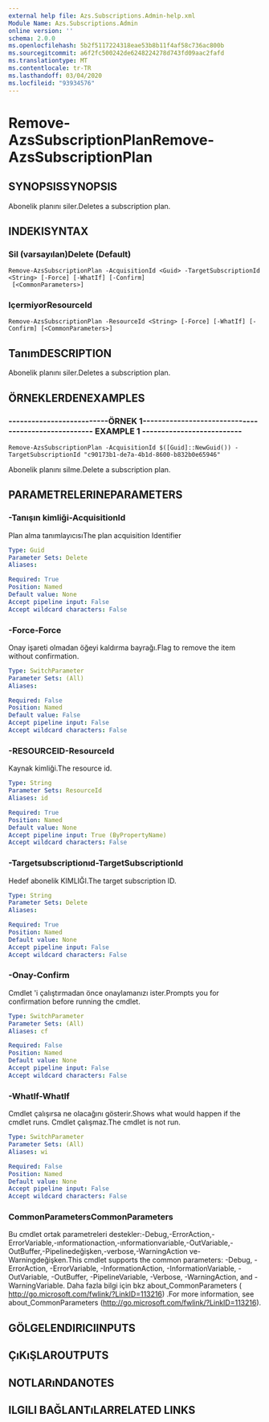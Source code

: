 ```yaml
---
external help file: Azs.Subscriptions.Admin-help.xml
Module Name: Azs.Subscriptions.Admin
online version: ''
schema: 2.0.0
ms.openlocfilehash: 5b2f5117224318eae53b8b11f4af58c736ac800b
ms.sourcegitcommit: a6f2fc500242de6248224278d743fd09aac2fafd
ms.translationtype: MT
ms.contentlocale: tr-TR
ms.lasthandoff: 03/04/2020
ms.locfileid: "93934576"
---
```

# <span data-ttu-id="392fb-101">Remove-AzsSubscriptionPlan</span><span class="sxs-lookup"><span data-stu-id="392fb-101">Remove-AzsSubscriptionPlan</span></span>

## <span data-ttu-id="392fb-102">SYNOPSIS</span><span class="sxs-lookup"><span data-stu-id="392fb-102">SYNOPSIS</span></span>
<span data-ttu-id="392fb-103">Abonelik planını siler.</span><span class="sxs-lookup"><span data-stu-id="392fb-103">Deletes a subscription plan.</span></span>

## <span data-ttu-id="392fb-104">INDEKI</span><span class="sxs-lookup"><span data-stu-id="392fb-104">SYNTAX</span></span>

### <span data-ttu-id="392fb-105">Sil (varsayılan)</span><span class="sxs-lookup"><span data-stu-id="392fb-105">Delete (Default)</span></span>
```
Remove-AzsSubscriptionPlan -AcquisitionId <Guid> -TargetSubscriptionId <String> [-Force] [-WhatIf] [-Confirm]
 [<CommonParameters>]
```

### <span data-ttu-id="392fb-106">Içermiyor</span><span class="sxs-lookup"><span data-stu-id="392fb-106">ResourceId</span></span>
```
Remove-AzsSubscriptionPlan -ResourceId <String> [-Force] [-WhatIf] [-Confirm] [<CommonParameters>]
```

## <span data-ttu-id="392fb-107">Tanım</span><span class="sxs-lookup"><span data-stu-id="392fb-107">DESCRIPTION</span></span>
<span data-ttu-id="392fb-108">Abonelik planını siler.</span><span class="sxs-lookup"><span data-stu-id="392fb-108">Deletes a subscription plan.</span></span>

## <span data-ttu-id="392fb-109">ÖRNEKLERDEN</span><span class="sxs-lookup"><span data-stu-id="392fb-109">EXAMPLES</span></span>

### <span data-ttu-id="392fb-110">--------------------------ÖRNEK 1--------------------------</span><span class="sxs-lookup"><span data-stu-id="392fb-110">-------------------------- EXAMPLE 1 --------------------------</span></span>
```
Remove-AzsSubscriptionPlan -AcquisitionId $([Guid]::NewGuid()) -TargetSubscriptionId "c90173b1-de7a-4b1d-8600-b832b0e65946"
```

<span data-ttu-id="392fb-111">Abonelik planını silme.</span><span class="sxs-lookup"><span data-stu-id="392fb-111">Delete a subscription plan.</span></span>

## <span data-ttu-id="392fb-112">PARAMETRELERINE</span><span class="sxs-lookup"><span data-stu-id="392fb-112">PARAMETERS</span></span>

### <span data-ttu-id="392fb-113">-Tanışın kimliği</span><span class="sxs-lookup"><span data-stu-id="392fb-113">-AcquisitionId</span></span>
<span data-ttu-id="392fb-114">Plan alma tanımlayıcısı</span><span class="sxs-lookup"><span data-stu-id="392fb-114">The plan acquisition Identifier</span></span>

```yaml
Type: Guid
Parameter Sets: Delete
Aliases: 

Required: True
Position: Named
Default value: None
Accept pipeline input: False
Accept wildcard characters: False
```

### <span data-ttu-id="392fb-115">-Force</span><span class="sxs-lookup"><span data-stu-id="392fb-115">-Force</span></span>
<span data-ttu-id="392fb-116">Onay işareti olmadan öğeyi kaldırma bayrağı.</span><span class="sxs-lookup"><span data-stu-id="392fb-116">Flag to remove the item without confirmation.</span></span>

```yaml
Type: SwitchParameter
Parameter Sets: (All)
Aliases: 

Required: False
Position: Named
Default value: False
Accept pipeline input: False
Accept wildcard characters: False
```

### <span data-ttu-id="392fb-117">-RESOURCEID</span><span class="sxs-lookup"><span data-stu-id="392fb-117">-ResourceId</span></span>
<span data-ttu-id="392fb-118">Kaynak kimliği.</span><span class="sxs-lookup"><span data-stu-id="392fb-118">The resource id.</span></span>

```yaml
Type: String
Parameter Sets: ResourceId
Aliases: id

Required: True
Position: Named
Default value: None
Accept pipeline input: True (ByPropertyName)
Accept wildcard characters: False
```

### <span data-ttu-id="392fb-119">-Targetsubscriptionıd</span><span class="sxs-lookup"><span data-stu-id="392fb-119">-TargetSubscriptionId</span></span>
<span data-ttu-id="392fb-120">Hedef abonelik KIMLIĞI.</span><span class="sxs-lookup"><span data-stu-id="392fb-120">The target subscription ID.</span></span>

```yaml
Type: String
Parameter Sets: Delete
Aliases: 

Required: True
Position: Named
Default value: None
Accept pipeline input: False
Accept wildcard characters: False
```

### <span data-ttu-id="392fb-121">-Onay</span><span class="sxs-lookup"><span data-stu-id="392fb-121">-Confirm</span></span>
<span data-ttu-id="392fb-122">Cmdlet 'i çalıştırmadan önce onaylamanızı ister.</span><span class="sxs-lookup"><span data-stu-id="392fb-122">Prompts you for confirmation before running the cmdlet.</span></span>

```yaml
Type: SwitchParameter
Parameter Sets: (All)
Aliases: cf

Required: False
Position: Named
Default value: None
Accept pipeline input: False
Accept wildcard characters: False
```

### <span data-ttu-id="392fb-123">-WhatIf</span><span class="sxs-lookup"><span data-stu-id="392fb-123">-WhatIf</span></span>
<span data-ttu-id="392fb-124">Cmdlet çalışırsa ne olacağını gösterir.</span><span class="sxs-lookup"><span data-stu-id="392fb-124">Shows what would happen if the cmdlet runs.</span></span>
<span data-ttu-id="392fb-125">Cmdlet çalışmaz.</span><span class="sxs-lookup"><span data-stu-id="392fb-125">The cmdlet is not run.</span></span>

```yaml
Type: SwitchParameter
Parameter Sets: (All)
Aliases: wi

Required: False
Position: Named
Default value: None
Accept pipeline input: False
Accept wildcard characters: False
```

### <span data-ttu-id="392fb-126">CommonParameters</span><span class="sxs-lookup"><span data-stu-id="392fb-126">CommonParameters</span></span>
<span data-ttu-id="392fb-127">Bu cmdlet ortak parametreleri destekler:-Debug,-ErrorAction,-ErrorVariable,-ınformationaction,-ınformationvariable,-OutVariable,-OutBuffer,-Pipelinedeğişken,-verbose,-WarningAction ve-Warningdeğişken.</span><span class="sxs-lookup"><span data-stu-id="392fb-127">This cmdlet supports the common parameters: -Debug, -ErrorAction, -ErrorVariable, -InformationAction, -InformationVariable, -OutVariable, -OutBuffer, -PipelineVariable, -Verbose, -WarningAction, and -WarningVariable.</span></span> <span data-ttu-id="392fb-128">Daha fazla bilgi için bkz about_CommonParameters ( http://go.microsoft.com/fwlink/?LinkID=113216) .</span><span class="sxs-lookup"><span data-stu-id="392fb-128">For more information, see about_CommonParameters (http://go.microsoft.com/fwlink/?LinkID=113216).</span></span>

## <span data-ttu-id="392fb-129">GÖLGELENDIRICI</span><span class="sxs-lookup"><span data-stu-id="392fb-129">INPUTS</span></span>

## <span data-ttu-id="392fb-130">ÇıKıŞLAR</span><span class="sxs-lookup"><span data-stu-id="392fb-130">OUTPUTS</span></span>

## <span data-ttu-id="392fb-131">NOTLARıNDA</span><span class="sxs-lookup"><span data-stu-id="392fb-131">NOTES</span></span>

## <span data-ttu-id="392fb-132">ILGILI BAĞLANTıLAR</span><span class="sxs-lookup"><span data-stu-id="392fb-132">RELATED LINKS</span></span>

